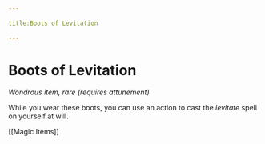 --- 
title:Boots of Levitation 
---
# Boots of Levitation

*Wondrous item, rare (requires attunement)*

While you wear these boots, you can use an action to cast the *levitate* spell on yourself at will.


[[Magic Items]]
